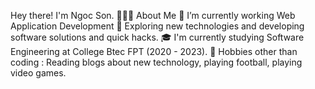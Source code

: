 
Hey there! I'm Ngoc Son. 
👨🏻‍💻 About Me
🔭   I’m currently working Web Application Development
🤔   Exploring new technologies and developing software solutions and quick hacks.
🎓   I'm currently studying Software Engineering at College Btec FPT (2020 - 2023).
🎿 Hobbies other than coding : Reading blogs about new technology, playing football, playing video games.
